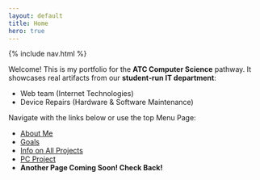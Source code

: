 ```yaml
---
layout: default
title: Home
hero: true
---
```


{% include nav.html %}

Welcome! This is my portfolio for the **ATC Computer Science** pathway. It showcases real artifacts from our **student‑run IT department**:

- Web team (Internet Technologies)
- Device Repairs (Hardware & Software Maintenance)

Navigate with the links below or use the top Menu Page:

- [About Me](/2025-Portfolio-Website/about/)
- [Goals](/2025-Portfolio-Website/standards/)
- [Info on All Projects](/2025-Portfolio-Website/projects/)
- [PC Project](/2025-Portfolio-Website/logs/)
- **Another Page Coming Soon! Check Back!**
